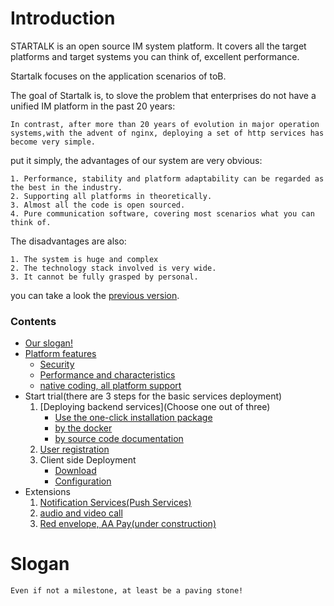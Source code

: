 # Introduction
STARTALK is an open source IM system platform. It covers all the target platforms and target systems you can think of, excellent performance.

Startalk focuses on the application scenarios of toB.

The goal of Startalk is, to slove the problem that enterprises do not have a unified IM platform in the past 20 years:

```
In contrast, after more than 20 years of evolution in major operation systems,with the advent of nginx, deploying a set of http services has become very simple.
```


put it simply, the advantages of our system are very obvious:

```
1. Performance, stability and platform adaptability can be regarded as the best in the industry.
2. Supporting all platforms in theoretically.
3. Almost all the code is open sourced.
4. Pure communication software, covering most scenarios what you can think of.
```

The disadvantages are also:

```
1. The system is huge and complex
2. The technology stack involved is very wide. 
3. It cannot be fully grasped by personal.
```

you can take a look the [previous version](https://github.com/startalkIM/startalk_backup).


### Contents

* [Our slogan!](#Slogan)
* [Platform features](#Features)
    * [Security](#security)
    * [Performance and characteristics](#Performance)
    * [native coding, all platform support](#Supprting)
* Start trial(there are 3 steps for the basic services deployment)
    1. [Deploying backend services](Choose one out of three)
        * [Use the one-click installation package]()
        * [by the docker](docker-file-en.md)
        * [by source code documentation](source-build-en.md)
    1. [User registration](create-user-en.md)
    1. Client side Deployment
        * [Download](config-client-en.md)
        * [Configuration](config-client-en.md)
* Extensions
    1. [Notification Services(Push Services)](https://github.com/startalkIM/push_service)
    1. [audio and video call](https://github.com/startalkIM/call_room_server)
    1. [Red envelope, AA Pay(under construction)]()


# Slogan

```
Even if not a milestone, at least be a paving stone!
```


